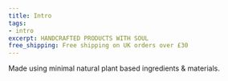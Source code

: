 ```yaml
---
title: Intro
tags:
- intro
excerpt: HANDCRAFTED PRODUCTS WITH SOUL
free_shipping: Free shipping on UK orders over £30
---
```


Made using minimal natural plant based ingredients & materials.
